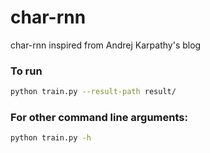 # char-rnn
char-rnn inspired from Andrej Karpathy's blog
### To run
```bash
python train.py --result-path result/
```

### For other command line arguments:
```bash
python train.py -h
```
